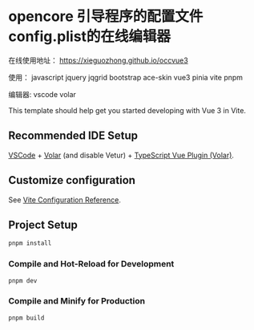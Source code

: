 # opencore 引导程序的配置文件config.plist的在线编辑器

在线使用地址： https://xieguozhong.github.io/occvue3

使用：
javascript
jquery
jqgrid
bootstrap
ace-skin
vue3
pinia
vite
pnpm



编辑器: 
vscode volar

This template should help get you started developing with Vue 3 in Vite.

## Recommended IDE Setup

[VSCode](https://code.visualstudio.com/) + [Volar](https://marketplace.visualstudio.com/items?itemName=Vue.volar) (and disable Vetur) + [TypeScript Vue Plugin (Volar)](https://marketplace.visualstudio.com/items?itemName=Vue.vscode-typescript-vue-plugin).

## Customize configuration

See [Vite Configuration Reference](https://vitejs.dev/config/).

## Project Setup

```sh
pnpm install
```

### Compile and Hot-Reload for Development

```sh
pnpm dev
```

### Compile and Minify for Production

```sh
pnpm build
```
